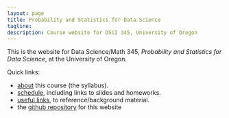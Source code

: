 ```yaml
---
layout: page
title: Probability and Statistics for Data Science
tagline:
description: Course website for DSCI 345, University of Oregon
---
```


This is the website for Data Science/Math 345,
*Probability and Statistics for Data Science*,
at the University of Oregon.

Quick links:

- [about](pages/syllabus.html) this course (the syllabus).
- [schedule](pages/schedule.html), including links to slides and homeworks.
- [useful links](pages/resources.html), to reference/background material.
- the [github repository](https://github.com/petrelharp/dsci345) for this website


